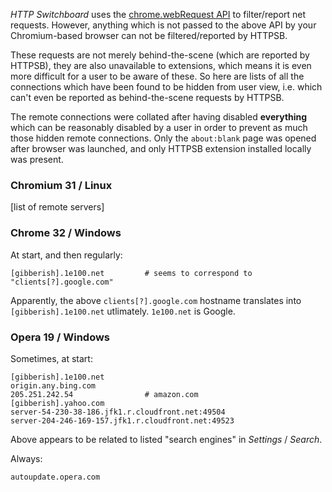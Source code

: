 _HTTP Switchboard_ uses the [chrome.webRequest API](http://developer.chrome.com/extensions/webRequest.html) to filter/report net requests. However, anything which is not passed to the above API by your Chromium-based browser can not be filtered/reported by HTTPSB.

These requests are not merely behind-the-scene (which are reported by HTTPSB), they are also unavailable to extensions, which means it is even more difficult for a user to be aware of these. So here are lists of all the connections which have been found to be hidden from user view, i.e. which can't even be reported as behind-the-scene requests by HTTPSB.

The remote connections were collated after having disabled **everything** which can be reasonably disabled by a user in order to prevent as much those hidden remote connections. Only the `about:blank` page was opened after browser was launched, and only HTTPSB extension installed locally was present.

### Chromium 31 / Linux

[list of remote servers]

### Chrome 32 / Windows

At start, and then regularly:

```
[gibberish].1e100.net         # seems to correspond to "clients[?].google.com"
```

Apparently, the above `clients[?].google.com` hostname translates into `[gibberish].1e100.net` utlimately. `1e100.net` is Google.

### Opera 19 / Windows

Sometimes, at start:

```
[gibberish].1e100.net
origin.any.bing.com
205.251.242.54                # amazon.com
[gibberish].yahoo.com
server-54-230-38-186.jfk1.r.cloudfront.net:49504
server-204-246-169-157.jfk1.r.cloudfront.net:49523
```

Above appears to be related to listed "search engines" in _Settings_ / _Search_.

Always:

```
autoupdate.opera.com
```
